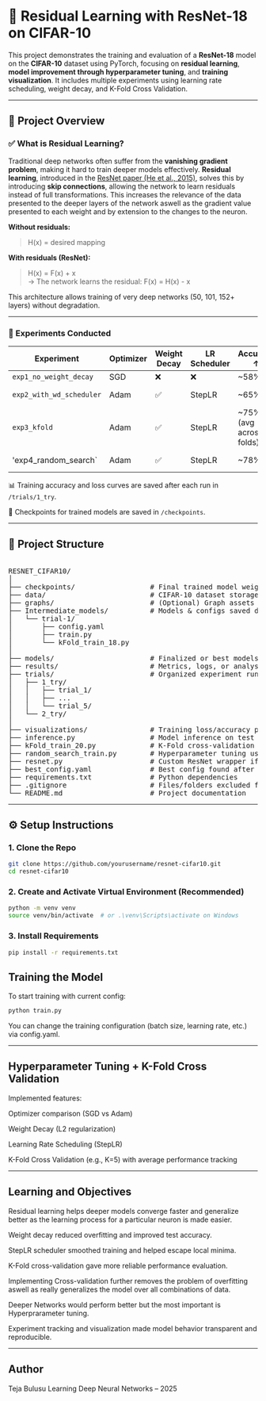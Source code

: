 # 🧠 Residual Learning with ResNet-18 on CIFAR-10

This project demonstrates the training and evaluation of a **ResNet-18** model on the **CIFAR-10** dataset using PyTorch, focusing on **residual learning**, **model improvement through hyperparameter tuning**, and **training visualization**. It includes multiple experiments using learning rate scheduling, weight decay, and K-Fold Cross Validation.

---

## 📌 Project Overview

### ✅ What is Residual Learning?

Traditional deep networks often suffer from the **vanishing gradient problem**, making it hard to train deeper models effectively. **Residual learning**, introduced in the [ResNet paper (He et al., 2015)](https://arxiv.org/abs/1512.03385), solves this by introducing **skip connections**, allowing the network to learn residuals instead of full transformations. This increases the relevance of the data presented to the deeper layers of the network aswell as the gradient value presented to each weight and by extension to the changes to the neuron. 

**Without residuals:**
> H(x) = desired mapping

**With residuals (ResNet):**
> H(x) = F(x) + x  
> → The network learns the residual: F(x) = H(x) - x

This architecture allows training of very deep networks (50, 101, 152+ layers) without degradation.

---

### 🧪 Experiments Conducted

| Experiment              | Optimizer | Weight Decay | LR Scheduler | Accuracy ↑ | Notes                               |
|-------------------------|-----------|--------------|--------------|------------|-------------------------------------|
| `exp1_no_weight_decay`  | SGD       | ❌           | ❌           | ~58%       | Baseline                            |
| `exp2_with_wd_scheduler`| Adam      | ✅           | StepLR       | ~65%       | Improved generalization             |
| `exp3_kfold`            | Adam      | ✅           | StepLR       | ~75% (avg across folds) | Better model stability |
| 'exp4_random_search`    | Adam      | ✅           | StepLR       | ~78%       | Hyperparameter Tuning              |

📊 Training accuracy and loss curves are saved after each run in `/trials/1_try`.

📂 Checkpoints for trained models are saved in `/checkpoints`.

---

## 🔧 Project Structure
<Pre>

RESNET_CIFAR10/
│
├── checkpoints/                  # Final trained model weights
├── data/                         # CIFAR-10 dataset storage
├── graphs/                       # (Optional) Graph assets for reports
├── Intermediate_models/          # Models & configs saved during training
│   └── trial-1/
│       ├── config.yaml
│       ├── train.py
│       └── kFold_train_18.py
│
├── models/                       # Finalized or best models
├── results/                      # Metrics, logs, or analysis outputs
├── trials/                       # Organized experiment runs
│   ├── 1_try/
│   │   ├── trial_1/
│   │   ├── ...
│   │   └── trial_5/
│   └── 2_try/
│
├── visualizations/               # Training loss/accuracy plots
├── inference.py                  # Model inference on test images
├── kFold_train_20.py             # K-Fold cross-validation training script
├── random_search_train.py        # Hyperparameter tuning using random search
├── resnet.py                     # Custom ResNet wrapper if used
├── best_config.yaml              # Best config found after tuning
├── requirements.txt              # Python dependencies
├── .gitignore                    # Files/folders excluded from Git
└── README.md                     # Project documentation
</Pre>



---

## ⚙️ Setup Instructions

### 1. Clone the Repo
```bash
git clone https://github.com/yourusername/resnet-cifar10.git
cd resnet-cifar10
```
### 2. Create and Activate Virtual Environment (Recommended)
```bash
python -m venv venv
source venv/bin/activate  # or .\venv\Scripts\activate on Windows
```

### 3. Install Requirements
```bash
pip install -r requirements.txt
```
## Training the Model
To start training with current config:

```bash
python train.py
```
You can change the training configuration (batch size, learning rate, etc.) via config.yaml.

---

## Hyperparameter Tuning + K-Fold Cross Validation
Implemented features:

 Optimizer comparison (SGD vs Adam)

 Weight Decay (L2 regularization)

 Learning Rate Scheduling (StepLR)

 K-Fold Cross Validation (e.g., K=5) with average performance tracking

 ---

 ## Learning and Objectives

Residual learning helps deeper models converge faster and generalize better as the learning process for a particular neuron is made easier.

Weight decay reduced overfitting and improved test accuracy.

StepLR scheduler smoothed training and helped escape local minima.

K-Fold cross-validation gave more reliable performance evaluation.

Implementing Cross-validation further removes the problem of overfitting aswell as really generalizes the model over all combinations of data.

Deeper Networks would perform better but the most important is Hyperprarameter tuning.

Experiment tracking and visualization made model behavior transparent and reproducible.

---

## Author
Teja Bulusu
Learning Deep Neural Networks – 2025


